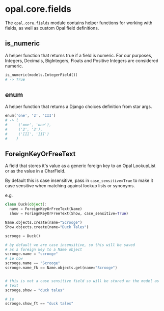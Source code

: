   # opal.core.fields

The `opal.core.fields` module contains helper functions for working
with fields, as well as custom Opal field definitions.

## is_numeric

A helper function that returns true if a field is numeric. For our
purposes, Integers, Decimals, BigIntegers, Floats and Positive Integers
are considered numeric.

```python
is_numeric(models.IntegerField())
# -> True
```


## enum

A helper function that returns a Django choices definition from star args.

```Python
enum('one', '2', 'III')
# -> (
#     ('one', 'one'),
#     ('2', '2'),
#     ('III', 'III')
#    )
```

## ForeignKeyOrFreeText

A field that stores it's value as a generic foreign key to an Opal LookupList
or as the value in a CharField.

By default this is case insensitive, pass in `case_sensitive=True` to make
it case sensitive when matching against lookup lists or synonyms.

e.g.
```python
class Duck(object):
  name = ForeignKeyOrFreeText(Name)
  show = ForiegnKeyOrFreeText(Show, case_sensitive=True)

Name.objects.create(name="Scrooge")
Show.objects.create(name="Duck Tales")

scrooge = Duck()

# by default we are case insensitive, so this will be saved
# as a foreign key to a Name object
scrooge.name = "scrooge"
# ie now
scrooge.name == "Scrooge"
scrooge.name_fk == Name.objects.get(name="Scrooge")


# this is not a case sensitive field so will be stored on the model as free
# text
scrooge.show = "duck tales"

# ie
scrooge.show_ft == "duck tales"

```
